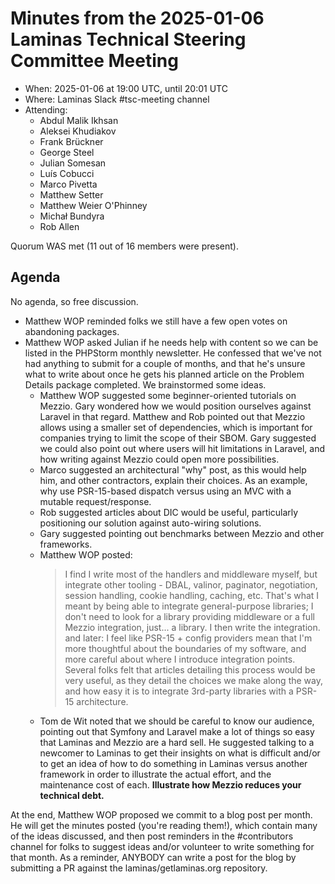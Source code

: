 # Minutes from the 2025-01-06 Laminas Technical Steering Committee Meeting

- When: 2025-01-06 at 19:00 UTC, until 20:01 UTC
- Where: Laminas Slack #tsc-meeting channel
- Attending:
    - Abdul Malik Ikhsan
    - Aleksei Khudiakov
    - Frank Brückner
    - George Steel
    - Julian Somesan
    - Luís Cobucci
    - Marco Pivetta
    - Matthew Setter
    - Matthew Weier O'Phinney
    - Michał Bundyra
    - Rob Allen

Quorum WAS met (11 out of 16 members were present).

## Agenda

No agenda, so free discussion.

- Matthew WOP reminded folks we still have a few open votes on abandoning packages.
- Matthew WOP asked Julian if he needs help with content so we can be listed in the PHPStorm monthly newsletter.
  He confessed that we've not had anything to submit for a couple of months, and that he's unsure what to write about once he gets his planned article on the Problem Details package completed.
  We brainstormed some ideas.
  - Matthew WOP suggested some beginner-oriented tutorials on Mezzio.
    Gary wondered how we would position ourselves against Laravel in that regard.
    Matthew and Rob pointed out that Mezzio allows using a smaller set of dependencies, which is important for companies trying to limit the scope of their SBOM.
    Gary suggested we could also point out where users will hit limitations in Laravel, and how writing against Mezzio could open more possibilities.
  - Marco suggested an architectural "why" post, as this would help him, and other contractors, explain their choices.
    As an example, why use PSR-15-based dispatch versus using an MVC with a mutable request/response.
  - Rob suggested articles about DIC would be useful, particularly positioning our solution against auto-wiring solutions.
  - Gary suggested pointing out benchmarks between Mezzio and other frameworks.
  - Matthew WOP posted:
    > I find I write most of the handlers and middleware myself, but integrate other tooling - DBAL, valinor, paginator, negotiation, session handling, cookie handling, caching, etc. That's what I meant by being able to integrate general-purpose libraries; I don't need to look for a library providing middleware or a full Mezzio integration, just... a library. I then write the integration.
    and later:
    > I feel like PSR-15 + config providers mean that I'm more thoughtful about the boundaries of my software, and more careful about where I introduce integration points.
    Several folks felt that articles detailing this process would be very useful, as they detail the choices we make along the way, and how easy it is to integrate 3rd-party libraries with a PSR-15 architecture.
  - Tom de Wit noted that we should be careful to know our audience, pointing out that Symfony and Laravel make a lot of things so easy that Laminas and Mezzio are a hard sell.
    He suggested talking to a newcomer to Laminas to get their insights on what is difficult and/or to get an idea of how to do something in Laminas versus another framework in order to illustrate the actual effort, and the maintenance cost of each.
    **Illustrate how Mezzio reduces your technical debt.**

At the end, Matthew WOP proposed we commit to a blog post per month.
He will get the minutes posted (you're reading them!), which contain many of the ideas discussed, and then post reminders in the #contributors channel for folks to suggest ideas and/or volunteer to write something for that month.
As a reminder, ANYBODY can write a post for the blog by submitting a PR against the laminas/getlaminas.org repository.

